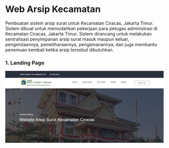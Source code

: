 # Web Arsip Kecamatan

Pembuatan sistem arsip surat untuk Kecamatan Ciracas, Jakarta Timur. Sistem dibuat untuk memudahkan pekerjaan para petugas administrasi di Kecamatan Ciracas, Jakarta Timur. Sistem dirancang untuk melakukan sentralisasi penyimpanan arsip surat masuk maupun keluar, pengelolaannya, pemeliharaannya, pengamanannya, dan juga membantu penemuan kembali ketika arsip tersebut dibutuhkan.

### 1. Landing Page

<a>
<img src="https://github.com/fathiyatia/MPPL/blob/main/image/LandingPage.JPG" alt="Use Case", width=900>
</a>
